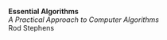 <strong>Essential Algorithms</strong> <br />
<i>A Practical Approach to Computer Algorithms</i> <br />
Rod Stephens
